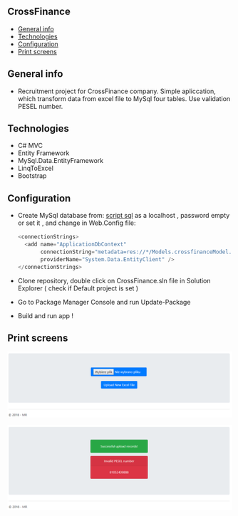 ## CrossFinance

* [General info](#general-info)
* [Technologies](#technologies)
* [Configuration](#configuration)
* [Print screens](#print-screens)

## General info
* Recruitment project for CrossFinance company.  Simple apliccation, which transform data from excel file to MySql four tables.  Use validation PESEL number.


## Technologies
* C# MVC 
* Entity Framework 
* MySql.Data.EntityFramework
* LinqToExcel
* Bootstrap 

## Configuration

* Create MySql database from: [script sql](https://github.com/farti/CrossFinance/blob/master/CrossFinance/DataBaseScript/crossfinance.sql) 
  as a localhost , password empty or set it , and change in Web.Config file:  
  
  ```C#
  <connectionStrings>
    <add name="ApplicationDbContext" 
         connectionString="metadata=res://*/Models.crossfinanceModel.csdl|res://*/Models.crossfinanceModel.ssdl|res://*/Models.crossfinanceModel.msl;provider=MySql.Data.MySqlClient;provider connection string=&quot;server=localhost;user id=root;password=;database=crossfinance&quot;" 
         providerName="System.Data.EntityClient" />
  </connectionStrings>
  ```
* Clone repository, double click on CrossFinance.sln file in Solution Explorer ( check if Default project is set )
* Go to Package Manager Console and run Update-Package 
* Build and run app !

## Print screens
![alt text](https://github.com/farti/CrossFinance/blob/master/CrossFinance/img/ps1.PNG)  

![alt text](https://github.com/farti/CrossFinance/blob/master/CrossFinance/img/ps2.PNG)

 
